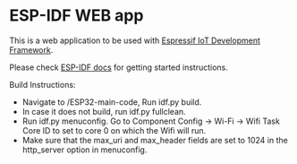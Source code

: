 ESP-IDF WEB app
====================

This is a web application to be used with [Espressif IoT Development Framework](https://github.com/espressif/esp-idf).

Please check [ESP-IDF docs](https://docs.espressif.com/projects/esp-idf/en/latest/get-started/index.html) for getting started instructions.

Build Instructions:

* Navigate to /ESP32-main-code, Run idf.py build.
* In case it does not build, run idf.py fullclean.
* Run idf.py menuconfig. Go to Component Config -> Wi-Fi -> Wifi Task Core ID to set to core 0 on which the Wifi will run.
* Make sure that the max_uri and max_header fields are set to 1024 in the http_server option in menuconfig.
